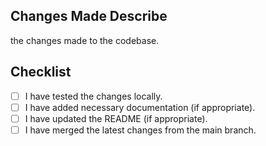 ## Changes Made Describe

the changes made to the codebase.

## Checklist

- [ ] I have tested the changes locally.
- [ ] I have added necessary documentation (if appropriate).
- [ ] I have updated the README (if appropriate).
- [ ] I have merged the latest changes from the main branch.
